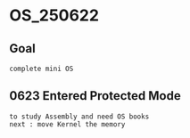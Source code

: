 # OS_250622

## Goal
    complete mini OS

## 0623 Entered Protected Mode
    to study Assembly and need OS books
    next : move Kernel the memory

